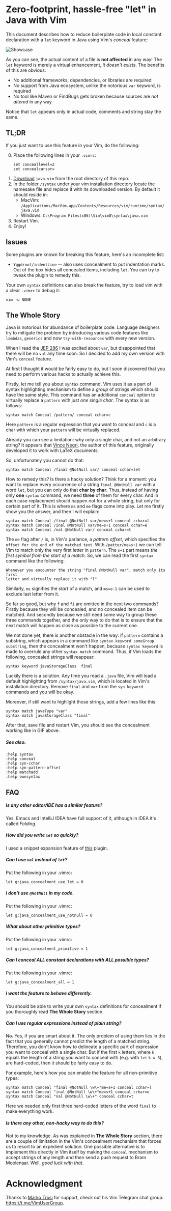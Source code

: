 # Zero-footprint, hassle-free "let" in Java with Vim

This document describes how to reduce boilerplate code in local constant
declaration with a `let` keyword in Java using Vim's _conceal_ feature:

![Showcase][showcase]

As you can see, the actual content of a file is **not affected** in any way!
The `let` keyword is merely a virtual enhancement, *it doesn't exists*.
The benefits of this are obvious:
+ No additional frameworks, dependencies, or libraries are required
+ No support from Java ecosystem, unlike the notorious ``var`` keyword, is
    required
+ No tool like Maven or FindBugs gets broken because sources are *not
    altered* in any way

Notice that `let` appears only in actual code, comments and string stay the
same.

## TL;DR
If you just want to use this feature in your Vim, do the following:

0. Place the following lines in your `.vimrc`:
    ```
    set conceallevel=2
    set concealcursor=
    ```
1. [Download](../java.vim) `java.vim` from the root directory of this repo.
2. In the folder `/syntax` under your vim installation directory locate the
   namesake file and replace it with its downloaded version. By default it
   should reside in:
    * MacVim: `/Applications/MacVim.app/Contents/Resources/vim/runtime/syntax/java.vim`
    * Windows: `C:\Program Files(x86)\Vim\vim8\syntax\java.vim`
3. Restart Vim.
4. Enjoy!

## Issues
Some plugins are known for breaking this feature, here's an incomplete list:

* `Yggdroot/indentLine` -- also uses concealment to put indentation marks.
  Out of the box hides all concealed items, including `let`. You can try to
  tweak the plugin to remedy this.

Your own `syntax` definitions can also break the feature, try to load vim with a
clear `.vimrc` to debug it:
```
vim -u NONE
```

## The Whole Story
Java is notorious for abundance of boilerplate code. Language designers
try to mitigate the problem by introducing various code features like `lambdas`,
`generics` and now `try-with-resources` with every new version.

When I read the [JEP 286](http://openjdk.java.net/jeps/286) I was excited about
`var`, but disappointed that there will be no `val` any time soon. So I decided
to add my own version with Vim's `conceal` feature.

At first I thought it would be fairly easy to do, but I soon discovered that you
need to perform various hacks to actually achieve this.

Firstly, let me tell you about `syntax` command. Vim uses it as a part of syntax
highlighting mechanism to define a _group_ of strings which should have the same
style. This command has an additional `conceal` option to virtually replace a
`pattern` with just *one single char*. The syntax is as follows:
```
syntax match Conceal /pattern/ conceal cchar=c
```
Here `pattern` is a regular expression that you want to conceal and `c` is a
char with which your `pattern` will be virtually replaced.

Already you can see a limitation: why only a single char, and not an arbitrary
string? It appears that [Vince Negri](https://sites.google.com/site/vincenegri/concealownsyntaxforvim), the
author of this feature, originally developed it to work with LaTeX documents.

So, unfortunately you cannot do that:
```
syntax match Conceal /final @NotNull var/ conceal cchar=let
```
How to remedy this? Is there a hacky solution? Think for a moment: you want to
replace every occurrence of a string `final @NotNull var` with a word `let`, but
you can only do that **char by char**. Thus, instead of having only **one**
`syntax` command, we need **three** of them for every char. And in each case
replacement should happen not for a whole string, but only for certain part of
it. This is where `ms` and `me` flags come into play. Let me firstly show you
the answer, and then I will explain:
```
syntax match Conceal /final @NotNull var/me=s+1 conceal cchar=l
syntax match Conceal /inal @NotNull var/me=s+1 conceal cchar=e
syntax match Conceal /nal @NotNull var/ conceal cchar=t
```
The `me` flag after `/` is, in Vim's parlance, a *pattern offset*, which specifies
the `offset for the end of the matched text`. With `/patter/me=s+1` we can tell Vim to
match only the very first letter in `pattern`. The `s+1` part means *the first
symbol from the start of a match*. So, we can read the first `syntax` command
like the following:
```
Whenever you encounter the string "final @NotNull var", match only its first
letter and virtually replace it with "l".
```
Similarly, `ms` signifies the *start* of a match, and `ms=e-1` can be used to
exclude last letter from it.

So far so good, but why `f` and `fi` are omitted in the next two commands?
Firstly because they will be concealed, and no concealed item can be matched.
And secondly because we still need some way to group these three commands
together, and the only way to do that is to ensure that the next match will
happen as close as possible to the current one.

We not done yet, there is another obstacle in the way: if `pattern` contains a
substring, which appears in a command like `syntax keyword someGroup
substring`, then the concealment won't happen, because `syntax keyword` is made
to overrule any other `syntax match` command. Thus, if Vim loads the following,
concealed strings will reappear:
```
syntax keyword javaStorageClass  final
```
Luckily there is a solution. Any time you read a `.java` file,
Vim will load a default highlighting from `/syntax/java.vim`, which is
located in Vim's installation directory. Remove `final` and `var` from the `syn
keyword` commands and you will be okay.

Moreover, if still want to highlight those strings, add a few lines like this:
```
syntax match javaType "var"
syntax match javaStorageClass "final"
```

After that, save file and restart Vim, you should see the concealment working
like in GIF above.

##### See also:
```
:help syntax
:help conceal
:help syn-cchar
:help syn-pattern-offset
:help matchadd
:help ownsyntax
```

## FAQ

##### Is any other editor/IDE has a similar feature?
Yes, Emacs and IntelliJ IDEA have full support of it, although in IDEA it's
called *Folding*.

##### How did you write `let` so quickly?
I used a snippet expansion feature of [this](github.com/Shougo/neosnippet.vim)
plugin.

##### Can I use `val` instead of `let`?
Put the following in your .vimrc:
```
let g:java_concealment_use_let = 0
```

##### I don't use `@NotNull` in my code.
Put the following in your .vimrc:
```
let g:java_concealment_use_notnull = 0
```

##### What about other primitive types?
Put the following in your .vimrc:
```
let g:java_concealment_primitive = 1
```

##### Can I conceal ALL constant declarations with ALL possible types?
Put the following in your .vimrc:
```
let g:java_concealment_all = 1
```

##### I want the feature to behave differently.
You should be able to write your own `syntax` definitions for concealment
if you thoroughly read **The Whole Story** section.

##### Can I use regular expressions instead of plain string?
~~No.~~ Yes, if you are smart about it. The only problem of using them lies in
the fact that you generally cannot predict the length of a matched string.
Therefore, you don't know how to delineate a specific part of expression you want
to conceal with a single char. But if the first `k` letters, where `k` equals
the length of a string you want to conceal with (e.g. with `let` `k = 3`), are
hard-coded, then it should be fairly easy to do.

For example, here's how you can enable the feature for all non-primitive types:
```
syntax match Conceal "final @NotNull \w\+"me=s+1 conceal cchar=l
syntax match Conceal "inal @NotNull \w\+"me=s+1 conceal cchar=e
syntax match Conceal "nal @NotNull \w\+" conceal cchar=t
```
Here we needed only first three hard-coded letters of the word `final` to make
everything work.

##### Is there any other, non-hacky way to do this?
Not to my knowledge. As was explained in **The Whole Story** section, there are
a couple of limitation in the Vim's concealment mechanism that forces us to
resort to an expedient solution. One possible alternative is to implement this
directly in Vim itself by making the `conceal` mechanism to accept strings of
any length and then send a push request to Bram Moolenaar. Well, *good luck with
that*.

# Acknowledgment
Thanks to [Marko Trosi](https://github.com/marcotrosi) for support, check out
his Vim Telegram chat group: https://t.me/VimUserGroup.

[showcase]: https://media.giphy.com/media/jb3yeutGEpFyU4oGae/giphy.gif
